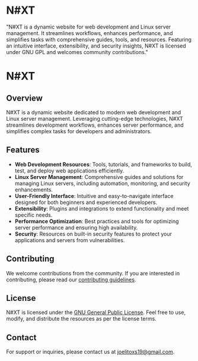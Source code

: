 # N#XT
"N#XT is a dynamic website for web development and Linux server management. It streamlines workflows, enhances performance, and simplifies tasks with comprehensive guides, tools, and resources. Featuring an intuitive interface, extensibility, and security insights, N#XT is licensed under GNU GPL and welcomes community contributions."


# N#XT

## Overview
N#XT is a dynamic website dedicated to modern web development and Linux server management. Leveraging cutting-edge technologies, N#XT streamlines development workflows, enhances server performance, and simplifies complex tasks for developers and administrators.

## Features
- **Web Development Resources**: Tools, tutorials, and frameworks to build, test, and deploy web applications efficiently.
- **Linux Server Management**: Comprehensive guides and solutions for managing Linux servers, including automation, monitoring, and security enhancements.
- **User-Friendly Interface**: Intuitive and easy-to-navigate interface designed for both beginners and experienced developers.
- **Extensibility**: Plugins and integrations to extend functionality and meet specific needs.
- **Performance Optimization**: Best practices and tools for optimizing server performance and ensuring high availability.
- **Security**: Resources on built-in security features to protect your applications and servers from vulnerabilities.

## Contributing
We welcome contributions from the community. If you are interested in contributing, please read our [contributing guidelines](#https://github.com/yusufH001/N-XT/blob/main/contributing%20guidelines.md).

## License
N#XT is licensed under the [GNU General Public License](#). Feel free to use, modify, and distribute the resources as per the license terms.

## Contact
For support or inquiries, please contact us at [joelitoxs19@gmail.com](mailto:joelitoxs19@gmail.com).
